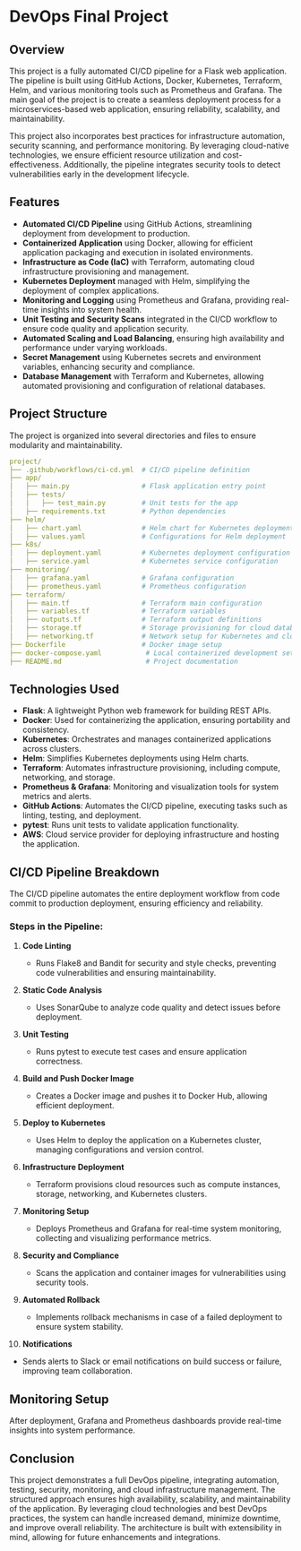 # DevOps Final Project

## Overview
This project is a fully automated CI/CD pipeline for a Flask web application. The pipeline is built using GitHub Actions, Docker, Kubernetes, Terraform, Helm, and various monitoring tools such as Prometheus and Grafana. The main goal of the project is to create a seamless deployment process for a microservices-based web application, ensuring reliability, scalability, and maintainability.

This project also incorporates best practices for infrastructure automation, security scanning, and performance monitoring. By leveraging cloud-native technologies, we ensure efficient resource utilization and cost-effectiveness. Additionally, the pipeline integrates security tools to detect vulnerabilities early in the development lifecycle.

## Features
- **Automated CI/CD Pipeline** using GitHub Actions, streamlining deployment from development to production.
- **Containerized Application** using Docker, allowing for efficient application packaging and execution in isolated environments.
- **Infrastructure as Code (IaC)** with Terraform, automating cloud infrastructure provisioning and management.
- **Kubernetes Deployment** managed with Helm, simplifying the deployment of complex applications.
- **Monitoring and Logging** using Prometheus and Grafana, providing real-time insights into system health.
- **Unit Testing and Security Scans** integrated in the CI/CD workflow to ensure code quality and application security.
- **Automated Scaling and Load Balancing**, ensuring high availability and performance under varying workloads.
- **Secret Management** using Kubernetes secrets and environment variables, enhancing security and compliance.
- **Database Management** with Terraform and Kubernetes, allowing automated provisioning and configuration of relational databases.

## Project Structure
The project is organized into several directories and files to ensure modularity and maintainability.

```yaml
project/
├── .github/workflows/ci-cd.yml  # CI/CD pipeline definition
├── app/
│   ├── main.py                  # Flask application entry point
│   ├── tests/
│   │   ├── test_main.py         # Unit tests for the app
│   ├── requirements.txt         # Python dependencies
├── helm/
│   ├── chart.yaml               # Helm chart for Kubernetes deployment
│   ├── values.yaml              # Configurations for Helm deployment
├── k8s/
│   ├── deployment.yaml          # Kubernetes deployment configuration
│   ├── service.yaml             # Kubernetes service configuration
├── monitoring/
│   ├── grafana.yaml             # Grafana configuration
│   ├── prometheus.yaml          # Prometheus configuration
├── terraform/
│   ├── main.tf                  # Terraform main configuration
│   ├── variables.tf             # Terraform variables
│   ├── outputs.tf               # Terraform output definitions
│   ├── storage.tf               # Storage provisioning for cloud databases
│   ├── networking.tf            # Network setup for Kubernetes and cloud resources
├── Dockerfile                   # Docker image setup
├── docker-compose.yaml           # Local containerized development setup
├── README.md                     # Project documentation
```

## Technologies Used
- **Flask**: A lightweight Python web framework for building REST APIs.
- **Docker**: Used for containerizing the application, ensuring portability and consistency.
- **Kubernetes**: Orchestrates and manages containerized applications across clusters.
- **Helm**: Simplifies Kubernetes deployments using Helm charts.
- **Terraform**: Automates infrastructure provisioning, including compute, networking, and storage.
- **Prometheus & Grafana**: Monitoring and visualization tools for system metrics and alerts.
- **GitHub Actions**: Automates the CI/CD pipeline, executing tasks such as linting, testing, and deployment.
- **pytest**: Runs unit tests to validate application functionality.
- **AWS**: Cloud service provider for deploying infrastructure and hosting the application.

## CI/CD Pipeline Breakdown
The CI/CD pipeline automates the entire deployment workflow from code commit to production deployment, ensuring efficiency and reliability.

### Steps in the Pipeline:
1. **Code Linting**
   - Runs Flake8 and Bandit for security and style checks, preventing code vulnerabilities and ensuring maintainability.

2. **Static Code Analysis**
   - Uses SonarQube to analyze code quality and detect issues before deployment.

3. **Unit Testing**
   - Runs pytest to execute test cases and ensure application correctness.

4. **Build and Push Docker Image**
   - Creates a Docker image and pushes it to Docker Hub, allowing efficient deployment.

5. **Deploy to Kubernetes**
   - Uses Helm to deploy the application on a Kubernetes cluster, managing configurations and version control.

6. **Infrastructure Deployment**
   - Terraform provisions cloud resources such as compute instances, storage, networking, and Kubernetes clusters.

7. **Monitoring Setup**
   - Deploys Prometheus and Grafana for real-time system monitoring, collecting and visualizing performance metrics.

8. **Security and Compliance**
   - Scans the application and container images for vulnerabilities using security tools.

9. **Automated Rollback**
   - Implements rollback mechanisms in case of a failed deployment to ensure system stability.

10. **Notifications**
   - Sends alerts to Slack or email notifications on build success or failure, improving team collaboration.

## Monitoring Setup
After deployment, Grafana and Prometheus dashboards provide real-time insights into system performance.

## Conclusion
This project demonstrates a full DevOps pipeline, integrating automation, testing, security, monitoring, and cloud infrastructure management. The structured approach ensures high availability, scalability, and maintainability of the application. By leveraging cloud technologies and best DevOps practices, the system can handle increased demand, minimize downtime, and improve overall reliability. The architecture is built with extensibility in mind, allowing for future enhancements and integrations.

